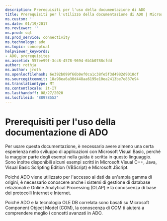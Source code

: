 ```yaml
---
description: Prerequisiti per l'uso della documentazione di ADO
title: Prerequisiti per l'utilizzo della documentazione di ADO | Microsoft Docs
ms.custom: ''
ms.date: 01/19/2017
ms.reviewer: ''
ms.prod: sql
ms.prod_service: connectivity
ms.technology: ado
ms.topic: conceptual
helpviewer_keywords:
- ADO, prerequisites
ms.assetid: 557ee99f-3cc8-4578-9694-6b1b0788cfdd
author: rothja
ms.author: jroth
ms.openlocfilehash: 6e392b099f66b0ef0ca1c38fe5f3d4982d9018df
ms.sourcegitcommit: 18a98ea6a30d448aa6195e10ea2413be7e837e94
ms.translationtype: MT
ms.contentlocale: it-IT
ms.lasthandoff: 08/27/2020
ms.locfileid: "88978552"
---
```

# <a name="prerequisites-for-using-the-ado-documentation"></a>Prerequisiti per l'uso della documentazione di ADO
Per usare questa documentazione, è necessario avere almeno una certa esperienza nello sviluppo di applicazioni con Microsoft Visual Basic, perché la maggior parte degli esempi nella guida è scritta in questo linguaggio. Sono inoltre disponibili alcuni esempi scritti in Microsoft Visual C++, Java, Visual Basic Scripting Edition (VBScript) e Microsoft JScript.  
  
 Poiché ADO viene utilizzato per l'accesso ai dati da un'ampia gamma di origini, è necessario conoscere anche i sistemi di gestione di database relazionali e Online Analytical Processing (OLAP) e la conoscenza di base dei protocolli Internet e Internet.  
  
 Poiché ADO e la tecnologia OLE DB correlata sono basati su Microsoft Component Object Model (COM), la conoscenza di COM ti aiuterà a comprendere meglio i concetti avanzati in ADO.
